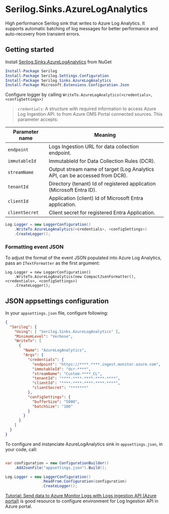 # Serilog.Sinks.AzureLogAnalytics

High performance Serilog sink that writes to Azure Log Analytics. It supports automatic batching of log messages for better performance and auto-recovery from transient errors.

## Getting started

Install [Serilog.Sinks.AzureLogAnalytics](https://www.nuget.org/packages/serilog.sinks.AzureLogAnalytics) from NuGet

```PowerShell
Install-Package Serilog
Install-Package Serilog.Settings.Configuration
Install-Package Serilog.Sinks.AzureLogAnalytics
Install-Package Microsoft.Extensions.Configuration.Json

```

Configure logger by calling `WriteTo.AzureLogAnalytics(<credentials>, <configSettings>)`

> `credentials`: A structure with required information to access Azure Log Ingestion API. to  from Azure OMS Portal connected sources. This parameter accepts:


| Parameter name | Meaning                                                                     |
|----------------|-----------------------------------------------------------------------------|
| `endpoint`     | Logs Ingestion URL for data collection endpoint.                            |
| `immutableId`  | ImmutableId for Data Collection Rules (DCR).                                |
| `streamName`   | Output stream name of target (Log Analytics API, can be accessed from DCR). |
| `tenantId`     | Directory (tenant) Id of registered application (Microsoft Entra ID).       |
| `clientId`     | Application (client) Id of Microsoft Entra application.                     |
| `clientSecret` | Client secret for registered Entra Application.                             |


```C#
Log.Logger = new LoggerConfiguration()
    .WriteTo.AzureLogAnalytics(<credentials>, <configSettings>)
    .CreateLogger();
```

### Formatting event JSON

To adjust the format of the event JSON populated into Azure Log Analytics, pass an `ITextFormatter` as the first argument:
```
Log.Logger = new LoggerConfiguration()
    .WriteTo.AzureLogAnalytics(new CompactJsonFormatter(), <credentials>, <configSettings>)
    .CreateLogger();
```

## JSON appsettings configuration


In your `appsettings.json` file, configure following:

```JSON
{
  "Serilog": {
    "Using": [ "Serilog.Sinks.AzureLogAnalytics" ],
    "MinimumLevel": "Verbose",
    "WriteTo": [
      {
        "Name": "AzureLogAnalytics",
        "Args": {
          "credentials": {
            "endpoint": "https://****.****.ingest.monitor.azure.com",
            "immutableId": "dcr-****",
            "streamName": "Custom-****_CL",
            "tenantId": "****-****-****-****-****",
            "clientId": "****-****-****-****-****",
            "clientSecret": "*******"
          },
          "configSettings": {
            "bufferSize": "5000",
            "batchSize": "100"
          }
        }
      }
    ]
  }
}
```

To configure and instanciate AzureLogAnalytics sink in `appsettings.json`, in your code, call:

```C#

var configuration = new ConfigurationBuilder()
    .AddJsonFile("appsettings.json").Build();

Log.Logger = new LoggerConfiguration()
                .ReadFrom.Configuration(configuration)
                .CreateLogger();
```

[Tutorial: Send data to Azure Monitor Logs with Logs ingestion API (Azure portal)](https://learn.microsoft.com/en-us/azure/azure-monitor/logs/tutorial-logs-ingestion-portal) is good resource to configure environment for Log Ingestion API in Azure portal.
